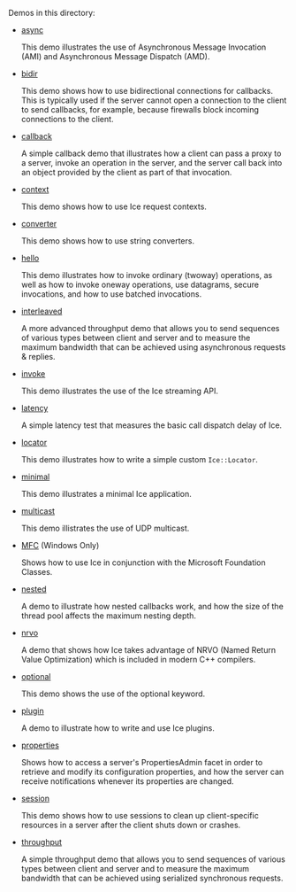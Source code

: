 Demos in this directory:

- [async](./async)

  This demo illustrates the use of Asynchronous Message Invocation
  (AMI) and Asynchronous Message Dispatch (AMD).

- [bidir](./bidir)

  This demo shows how to use bidirectional connections for callbacks.
  This is typically used if the server cannot open a connection to the
  client to send callbacks, for example, because firewalls block
  incoming connections to the client.

- [callback](./callback)

  A simple callback demo that illustrates how a client can pass a
  proxy to a server, invoke an operation in the server, and the server
  call back into an object provided by the client as part of that
  invocation.

- [context](./context)

  This demo shows how to use Ice request contexts.

- [converter](./converter)

  This demo shows how to use string converters.

- [hello](./hello)

  This demo illustrates how to invoke ordinary (twoway) operations, as
  well as how to invoke oneway operations, use datagrams, secure
  invocations, and how to use batched invocations.

- [interleaved](./interleaved)

  A more advanced throughput demo that allows you to send sequences of
  various types between client and server and to measure the maximum
  bandwidth that can be achieved using asynchronous requests & replies.

- [invoke](./invoke)

  This demo illustrates the use of the Ice streaming API.

- [latency](./latency)

  A simple latency test that measures the basic call dispatch delay of
  Ice.

- [locator](./locator)

  This demo illustrates how to write a simple custom `Ice::Locator`.

- [minimal](./minimal)

  This demo illustrates a minimal Ice application.

- [multicast](./multicast)

  This demo illistrates the use of UDP multicast.

- [MFC](./MFC) (Windows Only)

  Shows how to use Ice in conjunction with the Microsoft Foundation
  Classes.

- [nested](./nested)

  A demo to illustrate how nested callbacks work, and how the size of
  the thread pool affects the maximum nesting depth.

- [nrvo](./nrvo)

  A demo that shows how Ice takes advantage of NRVO (Named Return
  Value Optimization) which is included in modern C++ compilers.

- [optional](./optional)

  This demo shows the use of the optional keyword.

- [plugin](./plugin)

  A demo to illustrate how to write and use Ice plugins.

- [properties](./properties)

  Shows how to access a server's PropertiesAdmin facet in order to
  retrieve and modify its configuration properties, and how the server
  can receive notifications whenever its properties are changed.

- [session](./session)

  This demo shows how to use sessions to clean up client-specific
  resources in a server after the client shuts down or crashes.

- [throughput](./throughput)

  A simple throughput demo that allows you to send sequences of
  various types between client and server and to measure the maximum
  bandwidth that can be achieved using serialized synchronous
  requests.
